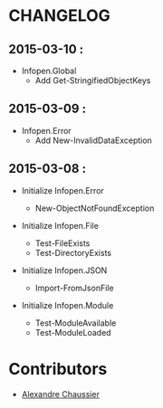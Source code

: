 # CHANGELOG

## 2015-03-10 :
- Infopen.Global
    - Add Get-StringifiedObjectKeys

## 2015-03-09 :
- Infopen.Error
    - Add New-InvalidDataException

## 2015-03-08 :
- Initialize Infopen.Error
    - New-ObjectNotFoundException


- Initialize Infopen.File
    - Test-FileExists
    - Test-DirectoryExists


- Initialize Infopen.JSON
    - Import-FromJsonFile


- Initialize Infopen.Module
    - Test-ModuleAvailable
    - Test-ModuleLoaded

# Contributors
* [Alexandre Chaussier]

[Alexandre Chaussier]: mailto:a.chaussier@infopen.pro
